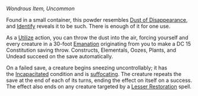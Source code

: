 _Wondrous Item, Uncommon_

Found in a small container, this powder resembles [Dust of Disappearance](https://www.dndbeyond.com/magic-items/9228522-dust-of-disappearance), and [Identify](https://www.dndbeyond.com/spells/2619180-identify) reveals it to be such. There is enough of it for one use.

As a [Utilize](https://www.dndbeyond.com/sources/dnd/free-rules/rules-glossary#UtilizeAction) action, you can throw the dust into the air, forcing yourself and every creature in a 30-foot [Emanation](https://www.dndbeyond.com/sources/dnd/free-rules/rules-glossary#EmanationAreaofEffect) originating from you to make a DC 15 Constitution saving throw. Constructs, Elementals, Oozes, Plants, and Undead succeed on the save automatically.

On a failed save, a creature begins sneezing uncontrollably; it has the [Incapacitated](https://www.dndbeyond.com/sources/dnd/free-rules/rules-glossary#IncapacitatedCondition) condition and is [suffocating](https://www.dndbeyond.com/sources/dnd/free-rules/rules-glossary#SuffocationHazard). The creature repeats the save at the end of each of its turns, ending the effect on itself on a success. The effect also ends on any creature targeted by a [Lesser Restoration](https://www.dndbeyond.com/spells/2619016-lesser-restoration) spell.